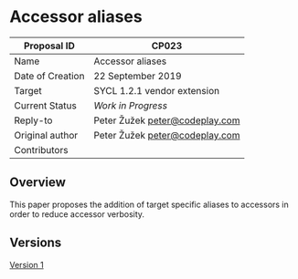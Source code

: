 # Accessor aliases

| Proposal ID | CP023  |
|-------------|--------|
| Name | Accessor aliases |
| Date of Creation | 22 September 2019 |
| Target | SYCL 1.2.1 vendor extension |
| Current Status | _Work in Progress_ |
| Reply-to | Peter Žužek <peter@codeplay.com> |
| Original author | Peter Žužek <peter@codeplay.com> |
| Contributors |  |

## Overview

This paper proposes the addition of target specific aliases to accessors
in order to reduce accessor verbosity.

## Versions

[Version 1](sycl-2.2/index.md)
